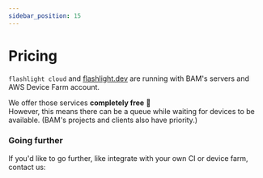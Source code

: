 ```yaml
---
sidebar_position: 15
---
```


# Pricing

`flashlight cloud` and [flashlight.dev](https://app.flashlight.dev) are running with BAM's servers and AWS Device Farm account.

We offer those services **completely free** 🥳  
However, this means there can be a queue while waiting for devices to be available. (BAM's projects and clients also have priority.)

### Going further

If you'd like to go further, like integrate with your own CI or device farm, contact us:
<Contact />
